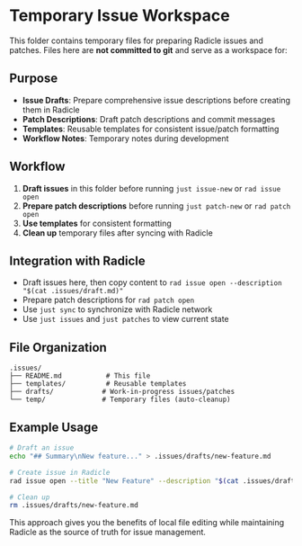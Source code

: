 # Temporary Issue Workspace

This folder contains temporary files for preparing Radicle issues and patches. Files here are **not committed to git** and serve as a workspace for:

## Purpose

- **Issue Drafts**: Prepare comprehensive issue descriptions before creating them in Radicle
- **Patch Descriptions**: Draft patch descriptions and commit messages
- **Templates**: Reusable templates for consistent issue/patch formatting
- **Workflow Notes**: Temporary notes during development

## Workflow

1. **Draft issues** in this folder before running `just issue-new` or `rad issue open`
2. **Prepare patch descriptions** before running `just patch-new` or `rad patch open`
3. **Use templates** for consistent formatting
4. **Clean up** temporary files after syncing with Radicle

## Integration with Radicle

- Draft issues here, then copy content to `rad issue open --description "$(cat .issues/draft.md)"`
- Prepare patch descriptions for `rad patch open`
- Use `just sync` to synchronize with Radicle network
- Use `just issues` and `just patches` to view current state

## File Organization

```
.issues/
├── README.md           # This file
├── templates/          # Reusable templates
├── drafts/            # Work-in-progress issues/patches
└── temp/              # Temporary files (auto-cleanup)
```

## Example Usage

```bash
# Draft an issue
echo "## Summary\nNew feature..." > .issues/drafts/new-feature.md

# Create issue in Radicle
rad issue open --title "New Feature" --description "$(cat .issues/drafts/new-feature.md)"

# Clean up
rm .issues/drafts/new-feature.md
```

This approach gives you the benefits of local file editing while maintaining Radicle as the source of truth for issue management.